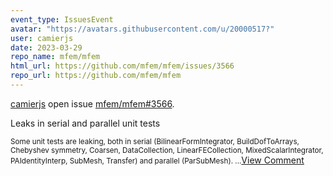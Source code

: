 ```yaml
---
event_type: IssuesEvent
avatar: "https://avatars.githubusercontent.com/u/20000517?"
user: camierjs
date: 2023-03-29
repo_name: mfem/mfem
html_url: https://github.com/mfem/mfem/issues/3566
repo_url: https://github.com/mfem/mfem
---
```


<a href='https://github.com/camierjs' target='_blank'>camierjs</a> open issue <a href='https://github.com/mfem/mfem/issues/3566' target='_blank'>mfem/mfem#3566</a>.

<p>Leaks in serial and parallel unit tests</p><small>Some unit tests are leaking, both in serial (BilinearFormIntegrator, BuildDofToArrays, Chebyshev symmetry, Coarsen, DataCollection, LinearFECollection, MixedScalarIntegrator, PAIdentityInterp, SubMesh, Transfer) and parallel (ParSubMesh)....</small><a href='https://github.com/mfem/mfem/issues/3566' target='_blank'>View Comment</a>
